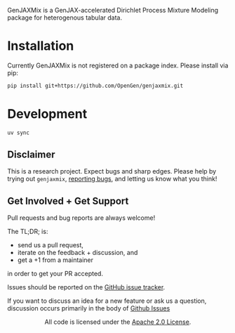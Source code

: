 GenJAXMix is a GenJAX-accelerated Dirichlet Process Mixture Modeling package for heterogenous tabular data.

# Installation

Currently GenJAXMix is not registered on a package index. Please install via pip:


```bash
pip install git+https://github.com/OpenGen/genjaxmix.git
```

# Development

```bash
uv sync
```

## Disclaimer

This is a research project. Expect bugs and sharp edges. Please help by trying out `genjaxmix`, [reporting bugs](https://github.com/ChiSym/genjaxmix/issues), and letting us know what you think!

## Get Involved + Get Support

Pull requests and bug reports are always welcome!

The TL;DR; is:

- send us a pull request,
- iterate on the feedback + discussion, and
- get a +1 from a maintainer

in order to get your PR accepted.

Issues should be reported on the [GitHub issue tracker](https://github.com/ChiSym/genjaxmix/issues).

If you want to discuss an idea for a new feature or ask us a question, discussion occurs primarily in the body of [Github Issues](https://github.com/ChiSym/genjaxmix/issues)

<div align="center">
All code is licensed under the <a href="LICENSE">Apache 2.0 License</a>.
</div>

